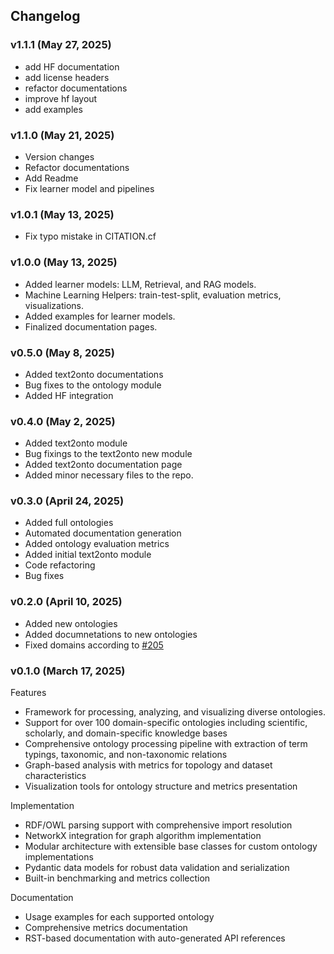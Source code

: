 ## Changelog

### v1.1.1 (May 27, 2025)
- add HF documentation
- add license headers
- refactor documentations
- improve hf layout
- add examples

### v1.1.0 (May 21, 2025)
- Version changes
- Refactor documentations
- Add Readme
- Fix learner model and pipelines

### v1.0.1 (May 13, 2025)
- Fix typo mistake in CITATION.cf

### v1.0.0 (May 13, 2025)
- Added learner models: LLM, Retrieval, and RAG models.
- Machine Learning Helpers: train-test-split, evaluation metrics, visualizations.
- Added examples for learner models.
- Finalized documentation pages.


### v0.5.0 (May 8, 2025)
- Added text2onto documentations
- Bug fixes to the ontology module
- Added HF integration

### v0.4.0 (May 2, 2025)
- Added text2onto module
- Bug fixings to the text2onto new module
- Added text2onto documentation page
- Added minor necessary files to the repo.

### v0.3.0 (April 24, 2025)
- Added full ontologies
- Automated documentation generation
- Added ontology evaluation metrics
- Added initial text2onto module
- Code refactoring
- Bug fixes

### v0.2.0 (April 10, 2025)
- Added new ontologies
- Added documnetations to new ontologies
- Fixed domains according to [#205](https://github.com/sciknoworg/OntoLearner/issues/205)

### v0.1.0 (March 17, 2025)
Features
- Framework for processing, analyzing, and visualizing diverse ontologies.
- Support for over 100 domain-specific ontologies including scientific, scholarly, and domain-specific knowledge bases
- Comprehensive ontology processing pipeline with extraction of term typings, taxonomic, and non-taxonomic relations
- Graph-based analysis with metrics for topology and dataset characteristics
- Visualization tools for ontology structure and metrics presentation

Implementation
- RDF/OWL parsing support with comprehensive import resolution
- NetworkX integration for graph algorithm implementation
- Modular architecture with extensible base classes for custom ontology implementations
- Pydantic data models for robust data validation and serialization
- Built-in benchmarking and metrics collection

Documentation
- Usage examples for each supported ontology
- Comprehensive metrics documentation
- RST-based documentation with auto-generated API references
